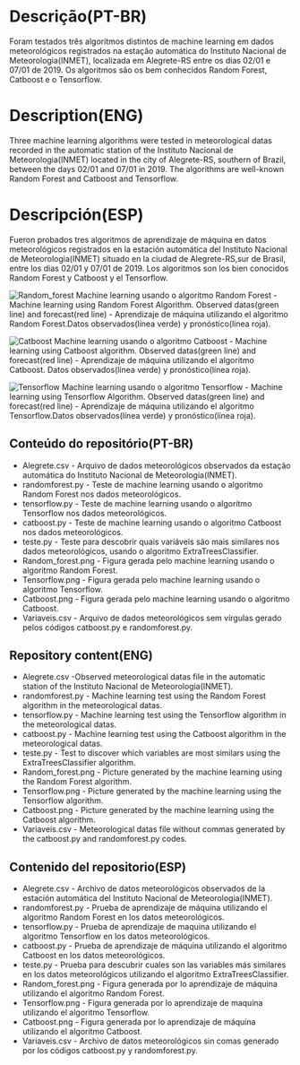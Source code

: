 # Descrição(PT-BR)
Foram testados três algoritmos distintos de machine learning em dados meteorológicos registrados na estação automática do Instituto Nacional de Meteorologia(INMET), localizada em Alegrete-RS entre os dias 02/01 e 07/01 de 2019. Os algoritmos são os bem conhecidos Random Forest, Catboost e o Tensorflow.

# Description(ENG)
Three machine learning algorithms were tested in meteorological datas recorded in the automatic station of the Instituto Nacional de Meteorologia(INMET) located in the city of Alegrete-RS, southern of Brazil, between the days 02/01 and 07/01 in 2019. The algorithms are well-known Random Forest and Catboost and Tensorflow.  

# Descripción(ESP)
Fueron probados tres algoritmos de aprendizaje de máquina en datos meteorológicos registrados en la estación automática del Instituto Nacional de Meteorologia(INMET) situado en la ciudad de Alegrete-RS,sur de Brasil, entre los dias 02/01 y 07/01 de 2019. Los algoritmos son los bien conocidos Random Forest y Catboost y el Tensorflow.

![Random_forest](https://user-images.githubusercontent.com/80546143/181768341-74b5617f-07ea-4ffa-b28b-d29a0cadb0f9.png)
Machine learning usando o algoritmo Random Forest - Machine learning using Random Forest Algorithm. Observed datas(green line) and forecast(red line) - Aprendizaje de máquina utilizando el algoritmo Random Forest.Datos observados(línea verde) y pronóstico(línea roja). 

![Catboost](https://user-images.githubusercontent.com/80546143/181768613-2f62bc42-d097-427a-a594-74cfe1c1ea5c.png)
Machine learning usando o algoritmo Catboost - Machine learning using Catboost algorithm. Observed datas(green line) and forecast(red line) - Aprendizaje de máquina utilizando el algoritmo Catboost. Datos observados(línea verde) y pronóstico(línea roja).

![Tensorflow](https://user-images.githubusercontent.com/80546143/181768826-3f354f61-764f-43f9-a7ab-acb9730ba66e.png)
Machine learning usando o algoritmo Tensorflow - Machine learning using Tensorflow Algorithm. Observed datas(green line) and forecast(red line) - Aprendizaje de máquina utilizando el algoritmo Tensorflow.Datos observados(línea verde) y pronóstico(línea roja).

## Conteúdo do repositório(PT-BR)
+ Alegrete.csv - Arquivo de dados meteorológicos observados da estação automática do Instituto Nacional de Meteorologia(INMET).
+ randomforest.py - Teste de machine learning usando o algoritmo Random Forest nos dados meteorológicos.
+ tensorflow.py - Teste de machine learning usando o algoritmo Tensorflow nos dados meteorológicos.
+ catboost.py - Teste de machine learning usando o algoritmo Catboost nos dados meteorológicos.
+ teste.py - Teste para descobrir quais variáveis são mais similares nos dados meteorológicos, usando o algoritmo ExtraTreesClassifier.
+ Random_forest.png - Figura gerada pelo machine learning usando o algoritmo Random Forest.
+ Tensorflow.png - Figura gerada pelo machine learning usando o algoritmo Tensorflow.
+ Catboost.png - Figura gerada pelo machine learning usando o algoritmo Catboost.
+ Variaveis.csv - Arquivo de dados meteorológicos sem vírgulas gerado pelos códigos catboost.py e randomforest.py.

## Repository content(ENG)
+ Alegrete.csv -Observed meteorological datas file in the automatic station of the Instituto Nacional de Meteorologia(INMET).
+ randomforest.py - Machine learning test using the Random Forest algorithm in the meteorological datas.
+ tensorflow.py - Machine learning test using the Tensorflow algorithm in the meteorological datas.
+ catboost.py - Machine learning test using the Catboost algorithm in the meteorological datas.
+ teste.py - Test to discover which variables are most similars using the ExtraTreesClassifier algorithm.
+ Random_forest.png - Picture generated by the machine learning using the Random Forest algorithm.
+ Tensorflow.png - Picture generated by the machine learning using the Tensorflow algorithm.
+ Catboost.png - Picture generated by the machine learning using the Catboost algorithm.
+ Variaveis.csv - Meteorological datas file without commas generated by the catboost.py and randomforest.py codes.

## Contenido del repositorio(ESP)
+ Alegrete.csv - Archivo de datos meteorológicos observados de la estación automática del Instituto Nacional de Meteorologia(INMET).
+ randomforest.py - Prueba de aprendizaje de máquina utilizando el algoritmo Random Forest en los datos meteorológicos.
+ tensorflow.py - Prueba de aprendizaje de maquina utilizando el algoritmo Tensorflow en los datos meteorológicos.
+ catboost.py - Prueba de aprendizaje de máquina utilizando el algoritmo Catboost en los datos meteorológicos.
+ teste.py - Prueba para descubrir cuales son las variables más similares en los datos meteorológicos utilizando el algoritmo ExtraTreesClassifier.
+ Random_forest.png - Figura generada por lo aprendizaje de máquina utilizando el algoritmo Random Forest.
+ Tensorflow.png - Figura generada por lo aprendizaje de maquina utilizando el algoritmo Tensorflow.
+ Catboost.png - Figura generada por lo aprendizaje de máquina utilizando el algoritmo Catboost.
+ Variaveis.csv - Archivo de datos meteorológicos sin comas generado por los códigos catboost.py y randomforest.py.
